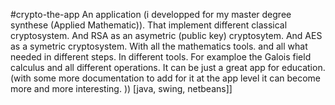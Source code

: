 #crypto-the-app
An application (i developped for my master degree synthese (Applied Mathematic)). That implement different classical cryptosystem.
 And RSA as an asymetric (public key) cryptosytem. And AES as a symetric cryptosystem.
 With all the mathematics tools. and all what needed in different steps. In different tools. 
For examploe the Galois field calculus and all different operations. 
It can be just a great app for education. (with some more documentation to add for it at the app level it can become more and more interesting. ))
 [java, swing, netbeans]] 
